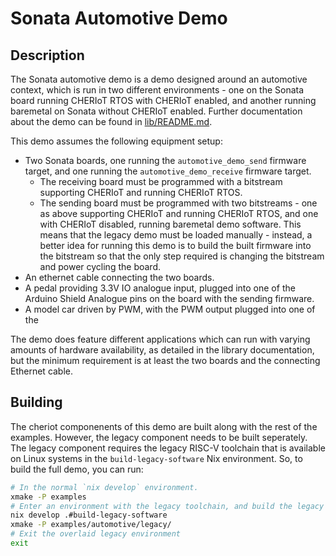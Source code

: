<!--
Copyright lowRISC Contributors.
SPDX-License-Identifier: Apache-2.0
-->
# Sonata Automotive Demo

## Description

The Sonata automotive demo is a demo designed around an automotive context,
which is run in two different environments - one on the Sonata board running
CHERIoT RTOS with CHERIoT enabled, and another running baremetal on Sonata
without CHERIoT enabled. Further documentation about the demo can be found
in [lib/README.md](./lib/README.md).

This demo assumes the following equipment setup:
  - Two Sonata boards, one running the `automotive_demo_send` firmware target,
  and one running the `automotive_demo_receive` firmware target.
    - The receiving board must be programmed with a bitstream supporting
    CHERIoT and running CHERIoT RTOS.
    - The sending board must be programmed with two bitstreams - one as above
    supporting CHERIoT and running CHERIoT RTOS, and one with CHERIoT disabled,
    running baremetal demo software. This means that the legacy demo must be
    loaded manually - instead, a better idea for running this demo is to build
    the built firmware into the bitstream so that the only step required is
    changing the bitstream and power cycling the board.
  - An ethernet cable connecting the two boards.
  - A pedal providing 3.3V IO analogue input, plugged into one of the Arduino
  Shield Analogue pins on the board with the sending firmware.
  - A model car driven by PWM, with the PWM output plugged into one of the

The demo does feature different applications which can run with varying
amounts of hardware availability, as detailed in the library documentation,
but the minimum requirement is at least the two boards and the connecting
Ethernet cable.

## Building

The cheriot componenents of this demo are built along with the rest of the examples.
However, the legacy component needs to be built seperately. The legacy component
requires the legacy RISC-V toolchain that is available on Linux systems in the
`build-legacy-software` Nix environment. So, to build the full demo, you can run:

```sh
# In the normal `nix develop` environment.
xmake -P examples
# Enter an environment with the legacy toolchain, and build the legacy component.
nix develop .#build-legacy-software
xmake -P examples/automotive/legacy/
# Exit the overlaid legacy environment
exit
```
